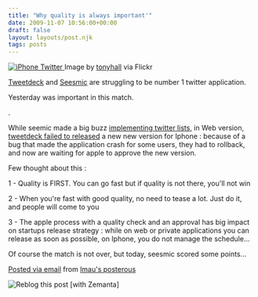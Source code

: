 ```yaml
---
title: "Why quality is always important'"
date: 2009-11-07 10:56:00+00:00
draft: false
layout: layouts/post.njk
tags: posts
---
```


[![iPhone Twitter](http://farm4.static.flickr.com/3066/2997367328_e7e8a6defd_m.jpg)
](http://www.flickr.com/photos/41247051@N00/2997367328)Image by [tonyhall](http://www.flickr.com/photos/41247051@N00/2997367328) via Flickr

[Tweetdeck](http://www.tweetdeck.com/) and [Seesmic](http://seesmic.com/) are struggling to be number 1 twitter application.  


Yesterday was important in this match.

.

While seemic made a big buzz [implementing twitter lists](http://bit.ly/1xUqwj),  in Web version,[ tweetdeck failed to released](http://blog.louisgray.com/2009/11/tweetdeck-iphone-update-fail-makes-day.html) a new new version for Iphone : because of a bug that made the application crash for some users, they had to rollback, and now are waiting for apple to approve the new version.

Few thought about this :

1 - Quality is FIRST. You can go fast but if quality is not there, you'll not win

2 - When you're fast with good quality, no need to tease a lot. Just do it, and people will come to you

3 - The apple process with a quality check and an approval has big impact on startups release strategy : while on web or private applications you can release as soon as possible, on Iphone, you do not manage the schedule...

Of course the match is not over, but today, seesmic scored some points...

[Posted via email](http://posterous.com/)  from [lmau's posterous](http://lmau.posterous.com/seesmic-1-tweetdeck-0-why-quality-is-always-i)

![Reblog this post [with Zemanta]](http://img.zemanta.com/reblog_e.png?x-id=d25c82b8-536d-4208-8e01-584568638a3a)

